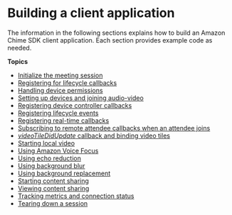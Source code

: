 # Building a client application<a name="build-client-app"></a>

The information in the following sections explains how to build an Amazon Chime SDK client application\. Each section provides example code as needed\.

**Topics**
+ [Initialize the meeting session](initialize-session.md)
+ [Registering for lifecycle callbacks](register-callback.md)
+ [Handling device permissions](handling-device-permissions.md)
+ [Setting up devices and joining audio\-video](set-up-devices.md)
+ [Registering device controller callbacks](register-device-callbacks.md)
+ [Registering lifecycle events](register-lifecycle.md)
+ [Registering real\-time callbacks](register-realtime.md)
+ [Subscribing to remote attendee callbacks when an attendee joins](subscribe-remote-attendee.md)
+ [*videoTileDidUpdate* callback and binding video tiles](video-tile-did-update.md)
+ [Starting local video](starting-local-video.md)
+ [Using Amazon Voice Focus](using-vfns.md)
+ [Using echo reduction](use-echo-reduction.md)
+ [Using background blur](background-blur.md)
+ [Using background replacement](bg-replacement.md)
+ [Starting content sharing](starting-content-sharing.md)
+ [Viewing content sharing](viewing-content-sharing.md)
+ [Tracking metrics and connection status](tracking-metrics-and-connection-status.md)
+ [Tearing down a session](tearing-down.md)